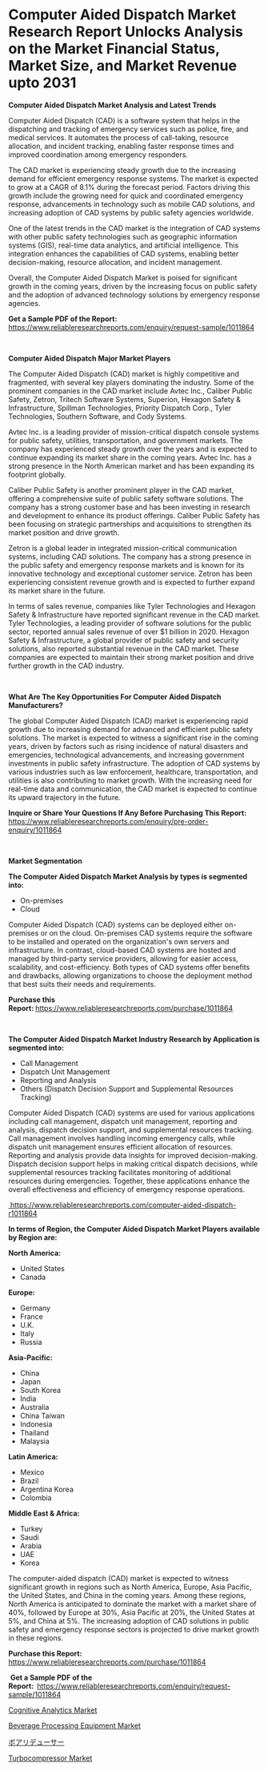 <p><h1>Computer Aided Dispatch Market Research Report Unlocks Analysis on the Market Financial Status, Market Size, and Market Revenue upto 2031</h1></p><p><strong>Computer Aided Dispatch Market Analysis and Latest Trends</strong></p>
<p><p>Computer Aided Dispatch (CAD) is a software system that helps in the dispatching and tracking of emergency services such as police, fire, and medical services. It automates the process of call-taking, resource allocation, and incident tracking, enabling faster response times and improved coordination among emergency responders.</p><p>The CAD market is experiencing steady growth due to the increasing demand for efficient emergency response systems. The market is expected to grow at a CAGR of 8.1% during the forecast period. Factors driving this growth include the growing need for quick and coordinated emergency response, advancements in technology such as mobile CAD solutions, and increasing adoption of CAD systems by public safety agencies worldwide.</p><p>One of the latest trends in the CAD market is the integration of CAD systems with other public safety technologies such as geographic information systems (GIS), real-time data analytics, and artificial intelligence. This integration enhances the capabilities of CAD systems, enabling better decision-making, resource allocation, and incident management.</p><p>Overall, the Computer Aided Dispatch Market is poised for significant growth in the coming years, driven by the increasing focus on public safety and the adoption of advanced technology solutions by emergency response agencies.</p></p>
<p><strong>Get a Sample PDF of the Report:&nbsp;</strong> <a href="https://www.reliableresearchreports.com/enquiry/request-sample/1011864">https://www.reliableresearchreports.com/enquiry/request-sample/1011864</a></p>
<p>&nbsp;</p>
<p><strong>Computer Aided Dispatch Major Market Players</strong></p>
<p><p>The Computer Aided Dispatch (CAD) market is highly competitive and fragmented, with several key players dominating the industry. Some of the prominent companies in the CAD market include Avtec Inc., Caliber Public Safety, Zetron, Tritech Software Systems, Superion, Hexagon Safety & Infrastructure, Spillman Technologies, Priority Dispatch Corp., Tyler Technologies, Southern Software, and Cody Systems.</p><p>Avtec Inc. is a leading provider of mission-critical dispatch console systems for public safety, utilities, transportation, and government markets. The company has experienced steady growth over the years and is expected to continue expanding its market share in the coming years. Avtec Inc. has a strong presence in the North American market and has been expanding its footprint globally.</p><p>Caliber Public Safety is another prominent player in the CAD market, offering a comprehensive suite of public safety software solutions. The company has a strong customer base and has been investing in research and development to enhance its product offerings. Caliber Public Safety has been focusing on strategic partnerships and acquisitions to strengthen its market position and drive growth.</p><p>Zetron is a global leader in integrated mission-critical communication systems, including CAD solutions. The company has a strong presence in the public safety and emergency response markets and is known for its innovative technology and exceptional customer service. Zetron has been experiencing consistent revenue growth and is expected to further expand its market share in the future.</p><p>In terms of sales revenue, companies like Tyler Technologies and Hexagon Safety & Infrastructure have reported significant revenue in the CAD market. Tyler Technologies, a leading provider of software solutions for the public sector, reported annual sales revenue of over $1 billion in 2020. Hexagon Safety & Infrastructure, a global provider of public safety and security solutions, also reported substantial revenue in the CAD market. These companies are expected to maintain their strong market position and drive further growth in the CAD industry.</p></p>
<p>&nbsp;</p>
<p><strong>What Are The Key Opportunities For Computer Aided Dispatch Manufacturers?</strong></p>
<p><p>The global Computer Aided Dispatch (CAD) market is experiencing rapid growth due to increasing demand for advanced and efficient public safety solutions. The market is expected to witness a significant rise in the coming years, driven by factors such as rising incidence of natural disasters and emergencies, technological advancements, and increasing government investments in public safety infrastructure. The adoption of CAD systems by various industries such as law enforcement, healthcare, transportation, and utilities is also contributing to market growth. With the increasing need for real-time data and communication, the CAD market is expected to continue its upward trajectory in the future.</p></p>
<p><strong>Inquire or Share Your Questions If Any Before Purchasing This Report:</strong> <a href="https://www.reliableresearchreports.com/enquiry/pre-order-enquiry/1011864">https://www.reliableresearchreports.com/enquiry/pre-order-enquiry/1011864</a></p>
<p>&nbsp;</p>
<p><strong>Market Segmentation</strong></p>
<p><strong>The Computer Aided Dispatch Market Analysis by types is segmented into:</strong></p>
<p><ul><li>On-premises</li><li>Cloud</li></ul></p>
<p><p>Computer Aided Dispatch (CAD) systems can be deployed either on-premises or on the cloud. On-premises CAD systems require the software to be installed and operated on the organization's own servers and infrastructure. In contrast, cloud-based CAD systems are hosted and managed by third-party service providers, allowing for easier access, scalability, and cost-efficiency. Both types of CAD systems offer benefits and drawbacks, allowing organizations to choose the deployment method that best suits their needs and requirements.</p></p>
<p><strong>Purchase this Report:&nbsp;</strong><a href="https://www.reliableresearchreports.com/purchase/1011864">https://www.reliableresearchreports.com/purchase/1011864</a></p>
<p>&nbsp;</p>
<p><strong>The Computer Aided Dispatch Market Industry Research by Application is segmented into:</strong></p>
<p><ul><li>Call Management</li><li>Dispatch Unit Management</li><li>Reporting and Analysis</li><li>Others (Dispatch Decision Support and Supplemental Resources Tracking)</li></ul></p>
<p><p>Computer Aided Dispatch (CAD) systems are used for various applications including call management, dispatch unit management, reporting and analysis, dispatch decision support, and supplemental resources tracking. Call management involves handling incoming emergency calls, while dispatch unit management ensures efficient allocation of resources. Reporting and analysis provide data insights for improved decision-making. Dispatch decision support helps in making critical dispatch decisions, while supplemental resources tracking facilitates monitoring of additional resources during emergencies. Together, these applications enhance the overall effectiveness and efficiency of emergency response operations.</p></p>
<p><a href="https://www.reliableresearchreports.com/computer-aided-dispatch-r1011864">&nbsp;https://www.reliableresearchreports.com/computer-aided-dispatch-r1011864</a></p>
<p><strong>In terms of Region, the Computer Aided Dispatch Market Players available by Region are:</strong></p>
<p>
    <p> <strong> North America: </strong>
        <ul>
            <li>United States</li>
            <li>Canada</li>
        </ul>
        </p> 
    <p> <strong> Europe: </strong>
        <ul>
            <li>Germany</li>
            <li>France</li>
            <li>U.K.</li>
            <li>Italy</li>
            <li>Russia</li>
        </ul>
        </p> 
    <p> <strong> Asia-Pacific: </strong>
        <ul>
            <li>China</li>
            <li>Japan</li>
            <li>South Korea</li>
            <li>India</li>
            <li>Australia</li>
            <li>China Taiwan</li>
            <li>Indonesia</li>
            <li>Thailand</li>
            <li>Malaysia</li>
        </ul>
        </p> 
    <p> <strong> Latin America: </strong>
        <ul>
            <li>Mexico</li>
            <li>Brazil</li>
            <li>Argentina Korea</li>
            <li>Colombia</li>
        </ul>
        </p> 
    <p> <strong> Middle East & Africa: </strong>
        <ul>
            <li>Turkey</li>
            <li>Saudi</li>
            <li>Arabia</li>
            <li>UAE</li>
            <li>Korea</li>
        </ul>
    </p>
    </p>
<p><p>The computer-aided dispatch (CAD) market is expected to witness significant growth in regions such as North America, Europe, Asia Pacific, the United States, and China in the coming years. Among these regions, North America is anticipated to dominate the market with a market share of 40%, followed by Europe at 30%, Asia Pacific at 20%, the United States at 5%, and China at 5%. The increasing adoption of CAD solutions in public safety and emergency response sectors is projected to drive market growth in these regions.</p></p>
<p><strong>Purchase this Report: </strong><a href="https://www.reliableresearchreports.com/purchase/1011864">https://www.reliableresearchreports.com/purchase/1011864</a></p>
<p>&nbsp;<strong>Get a Sample PDF of the Report:&nbsp;&nbsp;</strong><a href="https://www.reliableresearchreports.com/enquiry/request-sample/1011864">https://www.reliableresearchreports.com/enquiry/request-sample/1011864</a></p>
<p><strong></strong></p>
<p><p><a href="https://github.com/gracielawharr/Market-Research-Report-List-1/blob/main/cognitive-analytics-market.md">Cognitive Analytics Market</a></p><p><a href="https://www.linkedin.com/pulse/analyzing-beverage-processing-equipment-market-global-industry-puxfe">Beverage Processing Equipment Market</a></p><p><a href="https://github.com/oqxogxyvqe90775/Market-Research-Report-List-2/blob/main/486997654524.md">ボアリデューサー</a></p><p><a href="https://www.linkedin.com/pulse/turbocompressor-market-trends-analysis-forecasted-period-gdiye">Turbocompressor Market</a></p></p>